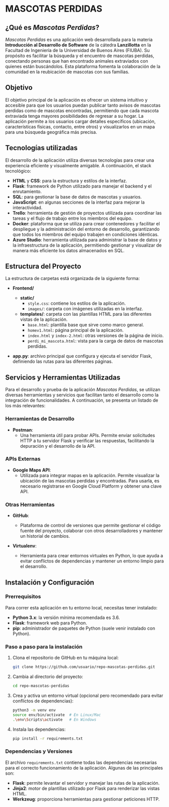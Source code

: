 # MASCOTAS PERDIDAS

## ¿Qué es *Mascotas Perdidas*?

*Mascotas Perdidas* es una aplicación web desarrollada para la materia **Introducción al Desarrollo de Software** de la cátedra **Lanzillotta** en la Facultad de Ingeniería de la Universidad de Buenos Aires (FIUBA). Su propósito es facilitar la búsqueda y el encuentro de mascotas perdidas, conectando personas que han encontrado animales extraviados con quienes están buscándolos. Esta plataforma fomenta la colaboración de la comunidad en la reubicación de mascotas con sus familias.

## Objetivo

El objetivo principal de la aplicación es ofrecer un sistema intuitivo y accesible para que los usuarios puedan publicar tanto avisos de mascotas perdidas como de mascotas encontradas, permitiendo que cada mascota extraviada tenga mayores posibilidades de regresar a su hogar. La aplicación permite a los usuarios cargar detalles específicos (ubicación, características físicas, contacto, entre otros) y visualizarlos en un mapa para una búsqueda geográfica más precisa.

## Tecnologías utilizadas

El desarrollo de la aplicación utiliza diversas tecnologías para crear una experiencia eficiente y visualmente amigable. A continuación, el stack tecnológico:

- **HTML** y **CSS**: para la estructura y estilos de la interfaz.
- **Flask**: framework de Python utilizado para manejar el backend y el enrutamiento.
- **SQL**: para gestionar la base de datos de mascotas y usuarios.
- **JavaScript**: en algunas secciones de la interfaz para mejorar la interactividad.
- **Trello**: herramienta de gestión de proyectos utilizada para coordinar las tareas y el flujo de trabajo entre los miembros del equipo.
- **Docker**: plataforma que se utiliza para crear contenedores y facilitar el despliegue y la administración del entorno de desarrollo, garantizando que todos los miembros del equipo trabajen en condiciones idénticas.
- **Azure Studio**: herramienta utilizada para administrar la base de datos y la infraestructura de la aplicación, permitiendo gestionar y visualizar de manera más eficiente los datos almacenados en SQL.



## Estructura del Proyecto

La estructura de carpetas está organizada de la siguiente forma:

- **Frontend/**
  - **static/**
    - `style.css`: contiene los estilos de la aplicación.
    - `images/`: carpeta con imágenes utilizadas en la interfaz.
  - **templates/**: carpeta con las plantillas HTML para las diferentes vistas de la aplicación.
    - `base.html`: plantilla base que sirve como marco general.
    - `homev1.html`: página principal de la aplicación.
    - `index.html` y `index-2.html`: otras versiones de la página de inicio.
    - `perdi_mi_mascota.html`: vista para la carga de datos de mascotas perdidas.

- **app.py**: archivo principal que configura y ejecuta el servidor Flask, definiendo las rutas para las diferentes páginas.

## Servicios y Herramientas Utilizadas

Para el desarrollo y prueba de la aplicación *Mascotas Perdidas*, se utilizan diversas herramientas y servicios que facilitan tanto el desarrollo como la integración de funcionalidades. A continuación, se presenta un listado de los más relevantes:

### Herramientas de Desarrollo

- **Postman**: 
  - Una herramienta útil para probar APIs. Permite enviar solicitudes HTTP a tu servidor Flask y verificar las respuestas, facilitando la depuración y el desarrollo de la API.

### APIs Externas

- **Google Maps API**:
  - Utilizada para integrar mapas en la aplicación. Permite visualizar la ubicación de las mascotas perdidas y encontradas. Para usarla, es necesario registrarse en Google Cloud Platform y obtener una clave API.

### Otras Herramientas

- **GitHub**:
  - Plataforma de control de versiones que permite gestionar el código fuente del proyecto, colaborar con otros desarrolladores y mantener un historial de cambios.

- **Virtualenv**:
  - Herramienta para crear entornos virtuales en Python, lo que ayuda a evitar conflictos de dependencias y mantener un entorno limpio para el desarrollo.

## Instalación y Configuración

### Prerrequisitos

Para correr esta aplicación en tu entorno local, necesitas tener instalado:

- **Python 3.x**: la versión mínima recomendada es 3.6.
- **Flask**: framework web para Python.
- **pip**: administrador de paquetes de Python (suele venir instalado con Python).

### Paso a paso para la instalación

1. Clona el repositorio de GitHub en tu máquina local:
    ```bash
    git clone https://github.com/usuario/repo-mascotas-perdidas.git
    ```
   
2. Cambia al directorio del proyecto:
    ```bash
    cd repo-mascotas-perdidas
    ```

3. Crea y activa un entorno virtual (opcional pero recomendado para evitar conflictos de dependencias):
    ```bash
    python3 -m venv env
    source env/bin/activate  # En Linux/Mac
    .\env\Scripts\activate   # En Windows
    ```

4. Instala las dependencias:
    ```bash
    pip install -r requirements.txt
    ```

### Dependencias y Versiones

El archivo `requirements.txt` contiene todas las dependencias necesarias para el correcto funcionamiento de la aplicación. Algunas de las principales son:

- **Flask**: permite levantar el servidor y manejar las rutas de la aplicación.
- **Jinja2**: motor de plantillas utilizado por Flask para renderizar las vistas HTML.
- **Werkzeug**: proporciona herramientas para gestionar peticiones HTTP.
